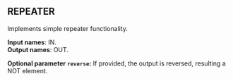 ## REPEATER

Implements simple repeater functionality.

**Input names**: IN.  
**Output names**: OUT.

**Optional parameter `reverse`:** If provided, the output is reversed, resulting a NOT element.
